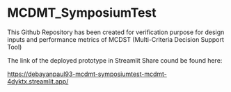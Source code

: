 # MCDMT_SymposiumTest
This Github Repository has been created for verification purpose for design inputs and performance metrics of MCDST (Multi-Criteria Decision Support Tool)

The link of the deployed prototype in Streamlit Share cound be found here:

https://debayanpaul93-mcdmt-symposiumtest-mcdmt-4dyktx.streamlit.app/
